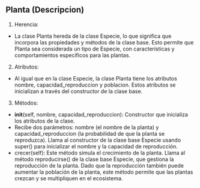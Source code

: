 
## Planta (Descripcion)

1. Herencia:
 * La clase Planta hereda de la clase Especie, lo que significa que incorpora las propiedades y métodos de la clase base. Esto permite que Planta sea considerada un tipo de Especie, con características y comportamientos específicos para las plantas.

2. Atributos:
 * Al igual que en la clase Especie, la clase Planta tiene los atributos nombre, capacidad_reproduccion y poblacion. Estos atributos se inicializan a través del constructor de la clase base.

3. Métodos:
 * __init__(self, nombre, capacidad_reproduccion):
Constructor que inicializa los atributos de la clase.
 * Recibe dos parámetros: nombre (el nombre de la planta) y capacidad_reproduccion (la probabilidad de que la planta se reproduzca).
Llama al constructor de la clase base Especie usando super() para inicializar el nombre y la capacidad de reproducción.
 * crecer(self):
Este método simula el crecimiento de la planta.
Llama al método reproducirse() de la clase base Especie, que gestiona la reproducción de la planta.
Dado que la reproducción también puede aumentar la población de la planta, este método permite que las plantas crezcan y se multipliquen en el ecosistema.
